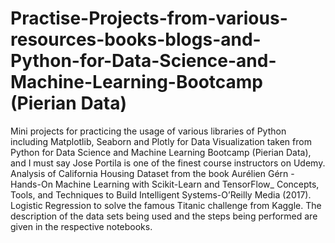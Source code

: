 # Practise-Projects-from-various-resources-books-blogs-and-Python-for-Data-Science-and-Machine-Learning-Bootcamp (Pierian Data)
Mini projects for practicing the usage of various libraries of Python including Matplotlib, Seaborn and Plotly for Data Visualization taken from Python for Data Science and Machine Learning Bootcamp (Pierian Data), and I must say Jose Portila is one of the finest course instructors on Udemy. Analysis of California Housing Dataset from the book Aurélien Gérn - Hands-On Machine Learning with Scikit-Learn and TensorFlow_ Concepts, Tools, and Techniques to Build Intelligent Systems-O’Reilly Media (2017). Logistic Regression to solve the famous Titanic challenge from Kaggle.
The description of the data sets being used and the steps being performed are given in the respective notebooks.
